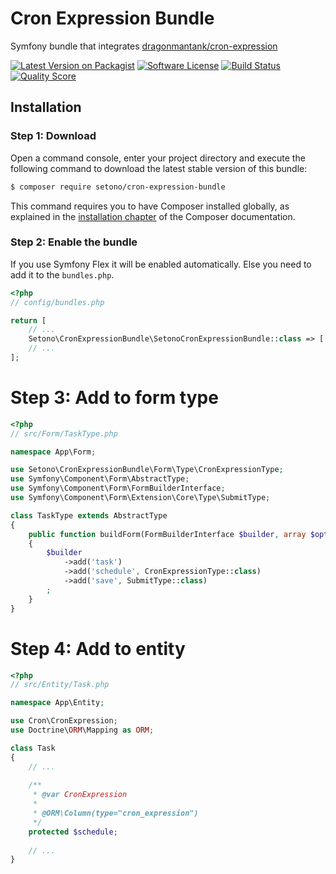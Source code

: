 # Cron Expression Bundle
Symfony bundle that integrates [dragonmantank/cron-expression](https://github.com/dragonmantank/cron-expression)

[![Latest Version on Packagist][ico-version]][link-packagist]
[![Software License][ico-license]](LICENSE)
[![Build Status][ico-travis]][link-travis]
[![Quality Score][ico-code-quality]][link-code-quality]

## Installation

### Step 1: Download

Open a command console, enter your project directory and execute the following command to download the latest stable version of this bundle:

```bash
$ composer require setono/cron-expression-bundle
```

This command requires you to have Composer installed globally, as explained in the [installation chapter](https://getcomposer.org/doc/00-intro.md) of the Composer documentation.

### Step 2: Enable the bundle

If you use Symfony Flex it will be enabled automatically. Else you need to add it to the `bundles.php`.

```php
<?php
// config/bundles.php

return [
    // ...
    Setono\CronExpressionBundle\SetonoCronExpressionBundle::class => ['all' => true],
    // ...
];
```

# Step 3: Add to form type
```php
<?php
// src/Form/TaskType.php

namespace App\Form;

use Setono\CronExpressionBundle\Form\Type\CronExpressionType;
use Symfony\Component\Form\AbstractType;
use Symfony\Component\Form\FormBuilderInterface;
use Symfony\Component\Form\Extension\Core\Type\SubmitType;

class TaskType extends AbstractType
{
    public function buildForm(FormBuilderInterface $builder, array $options)
    {
        $builder
            ->add('task')
            ->add('schedule', CronExpressionType::class)
            ->add('save', SubmitType::class)
        ;
    }
}
```

# Step 4: Add to entity
```php
<?php
// src/Entity/Task.php

namespace App\Entity;

use Cron\CronExpression;
use Doctrine\ORM\Mapping as ORM;

class Task
{
    // ...
    
    /**
     * @var CronExpression
     * 
     * @ORM\Column(type="cron_expression") 
     */
    protected $schedule;
    
    // ...
}
```

[ico-version]: https://img.shields.io/packagist/v/setono/cron-expression-bundle.svg?style=flat-square
[ico-license]: https://img.shields.io/badge/license-MIT-brightgreen.svg?style=flat-square
[ico-travis]: https://img.shields.io/travis/Setono/CronExpressionBundle/master.svg?style=flat-square
[ico-code-quality]: https://img.shields.io/scrutinizer/g/Setono/CronExpressionBundle.svg?style=flat-square

[link-packagist]: https://packagist.org/packages/setono/cron-expression
[link-travis]: https://travis-ci.org/Setono/CronExpressionBundle
[link-code-quality]: https://scrutinizer-ci.com/g/Setono/CronExpressionBundle